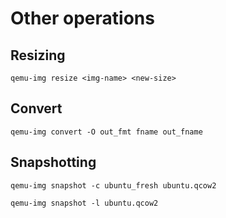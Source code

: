 # Other operations

## Resizing

`qemu-img resize <img-name> <new-size>`

## Convert

`qemu-img convert -O out_fmt fname out_fname`

## Snapshotting

`qemu-img snapshot -c ubuntu_fresh ubuntu.qcow2`

`qemu-img snapshot -l ubuntu.qcow2`


